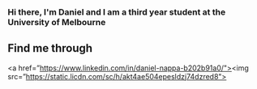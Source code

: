### Hi there, I'm Daniel and I am a third year student at the University of Melbourne 

## Find me through
<a href=”https://www.linkedin.com/in/daniel-nappa-b202b91a0/"><img src=”https://static.licdn.com/sc/h/akt4ae504epesldzj74dzred8"></a>


<!--
**DanielNappa/DanielNappa** is a ✨ _special_ ✨ repository because its `README.md` (this file) appears on your GitHub profile.

Here are some ideas to get you started:

- 🔭 I’m currently working on ...
- 🌱 I’m currently learning ...
- 👯 I’m looking to collaborate on ...
- 🤔 I’m looking for help with ...
- 💬 Ask me about ...
- 📫 How to reach me: ...
- 😄 Pronouns: ...
- ⚡ Fun fact: ...
-->

